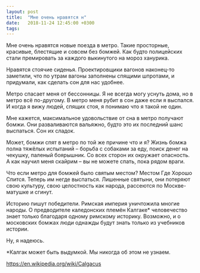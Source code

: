 ```yaml
---
layout: post
title:  "Мне очень нравятся н"
date:   2018-11-24 12:45:00 +0300
tags:   
---
```


Мне очень нравятся новые поезда в метро. Такие просторные, красивые, блестящие и совсем без бомжей. Как будто полицейских стали премировать за каждого выкинутого на мороз ханурика. 

Нравятся стоячие сиденья. Проектировщики вагонов наконец-то заметили, что по утрам вагоны заполнены спящими шпротами, и придумали, как сделать сон для нас удобнее. 

<!--excerpt-->

Метро спасает меня от бессонницы. Я не всегда могу уснуть дома, но в метро всё по-другому. В метро меня рубит в сон даже если я выспался. И когда я вижу людей, спящих стоя, я понимаю что я такой не один. 

Мне кажется, максимальное удовольствие от сна в метро получают бомжи. Они разваливаются вальяжно, будто это их последний шанс выспаться. Сон их сладок. 

Может, бомжи спят в метро по той же причине что и я? Жизнь бомжа полна тяжёлых испытаний – борьба с собаками за еду, поиск денег на чекушку, паленый боярышник. Со всех сторон их окружает опасность. А как научил меня скайрим – вы не можете спать, пока рядом враги. 

Что если метро для бомжей было святым местом? Местом Где Хорошо Спится. Теперь им негде выспаться. Лишенные святыни, они потеряют свою культуру, свою целостность как народа, рассеются по Москве-матушке и сгинут. 

Историю пишут победители. Римская империя уничтожила многие народы. О предводителе каледонских племён Калгаке* человечество знает только благодаря одному римскому историку. Возможно, и о московских бомжах люди однажды будут знать только из учебников истории. 

Ну, я надеюсь. 

*Калгак может быть выдумкой. Мы никогда об этом не узнаем. 

https://en.wikipedia.org/wiki/Calgacus
